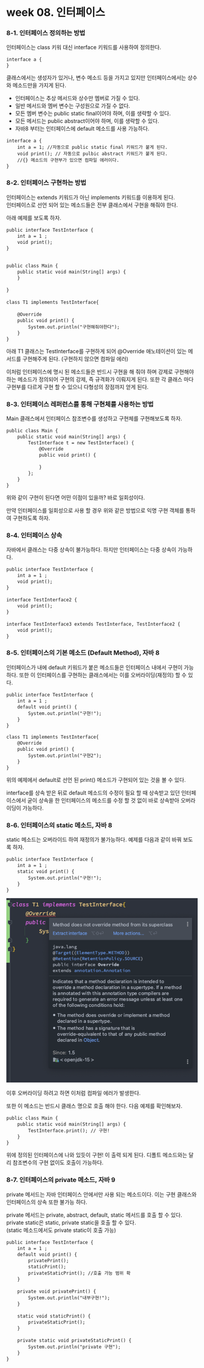 # week 08. 인터페이스

### 8-1. 인터페이스 정의하는 방법

인터페이스는 class 키워 대신 interface 키워드를 사용하여 정의한다.

```
interface a {
}
```

클래스에서는 생성자가 있거나, 변수 메소드 등을 가지고 있지만 인터페이스에서는 상수와 메소드만을 가지게 된다.

- 인터페이스는 추상 메서드와 상수만 멤버로 가질 수 있다.
- 일반 메서드와 멤버 변수는 구성원으로 가질 수 없다.
- 모든 멤버 변수는 public static final이어야 하며, 이를 생략할 수 있다.
- 모든 메서드는 public abstract이어야 하며, 이를 생략할 수 있다.
- 자바8 부터는 인터페이스에 default 메소드를 사용 가능하다.

```
interface a {
    int a = 1; //자동으로 public static final 키워드가 붙게 된다.
    void print(); // 자동으로 pulbic abstract 키워드가 붙게 된다. 
    //{} 메소드의 구현부가 있으면 컴파일 에러이다.
}
```

### 8-2. 인터페이스 구현하는 방법

인터페이스는 extends 키워드가 아닌 implements 키워드를 이용하게 된다.  
인터페이스로 선언 되어 있는 메소드들은 전부 클래스에서 구현을 해줘야 한다.

아래 예제를 보도록 하자.

```
public interface TestInterface {
    int a = 1 ;
    void print();
}
```

```

public class Main {
    public static void main(String[] args) {
    }

}

class T1 implements TestInterface{

    @Override
    public void print() {
        System.out.println("구현해줘야한다");
    }
}

```

아래 T1 클래스는 TestInterface를 구현하게 되어 @Override 애노테이션이 있는 메서드를 구현해주게 된다. (구현하지 않으면 컴파일 에러)

이처럼 인터페이스에 명시 된 메소드들은 반드시 구현을 해 줘야 하며 강제로 구현해야 하는 메소드가 정의되어 구현의 강제, 즉 규격화가 이뤄지게 된다.
또한 각 클래스 마다 구현부를 다르게 구현 할 수 있으니 다형성의 장점까지 얻게 된다.

### 8-3. 인터페이스 레퍼런스를 통해 구현체를 사용하는 방법

Main 클래스에서 인터페이스 참조변수를 생성하고 구현체를 구현해보도록 하자.

```
public class Main {
    public static void main(String[] args) {
        TestInterface t = new TestInterface() {
            @Override
            public void print() {
                
            }
        };
    }
}
```

위와 같이 구현이 된다면 어떤 이점이 있을까? 바로 일회성이다.

만약 인터페이스를 일회성으로 사용 할 경우 위와 같은 방법으로 익명 구현 객체를 통하여 구현하도록 하자.


### 8-4. 인터페이스 상속

자바에서 클래스는 다중 상속이 불가능하다. 하지만 인터페이스는 다중 상속이 가능하다.

```
public interface TestInterface {
    int a = 1 ;
    void print();
}

interface TestInterface2 {
    void print();
}

interface TestInterface3 extends TestInterface, TestInterface2 {
    void print();
}
```

### 8-5. 인터페이스의 기본 메소드 (Default Method), 자바 8

인터페이스가 내에 default 키워드가 붙은 메소드들은 인터페이스 내에서 구현이 가능하다.
또한 이 인터페이스를 구현하는 클래스에서는 이를 오버라이딩(재정의) 할 수 있다.

```
public interface TestInterface {
    int a = 1 ;
    default void print() {
        System.out.println("구현!");
    }
}
```
```
class T1 implements TestInterface{
    @Override
    public void print() {
        System.out.println("구현2");
    }
}
```

위의 예제에서 default로 선언 된 print() 메소드가 구현되어 있는 것을 볼 수 있다.

interface를 상속 받은 뒤로 default 메소드의 수정이 필요 할 때 상속받고 있던 인터페이스에서 굳이 상속을 한 인터페이스의 메소드를 수정 할 것 없이 바로 상속받아 오버라이딩이 가능하다.


### 8-6. 인터페이스의 static 메소드, 자바 8

static 메소드는 오버라이드 하여 재정의가 불가능하다.
예제를 다음과 같이 바꿔 보도록 하자.

```
public interface TestInterface {
    int a = 1 ;
    static void print() {
        System.out.println("구현!");
    }
}
```

![29](image/29.png)

이후 오버라이딩 하려고 하면 이처럼 컴파일 에러가 발생한다.

또한 이 메소드는 반드시 클래스 명으로 호출 해야 한다.
다음 예제를 확인해보자.

```
public class Main {
    public static void main(String[] args) {
        TestInterface.print(); // 구현!
    }
}
```

위에 정의된 인터페이스에 나와 있듯이 구현! 이 출력 되게 된다.
디폴트 메소드와는 달리 참조변수의 구현 없이도 호출이 가능하다.



### 8-7. 인터페이스의 private 메소드, 자바 9

private 메서드는 자바 인터페이스 안에서만 사용 되는 메소드이다.
이는 구현 클래스와 인터페이스의 상속 또한 불가능 하다.

private 메서드는 private, abstract, default, static 메서드를 호출 할 수 있다.
private static은 static, private static을 호출 할 수 있다.  
(static 메소드에서도 private static이 호출 가능)


```
public interface TestInterface {
    int a = 1 ;
    default void print() {
        privatePrint();
        staticPrint();
        privateStaticPrint(); //호출 가능 범위 확
    }

    private void privatePrint() {
        System.out.println("내부구현!");
    }

    static void staticPrint() {
        privateStaticPrint();
    }
    
    private static void privateStaticPrint() {
        System.out.println("private 구현");
    }
}
```